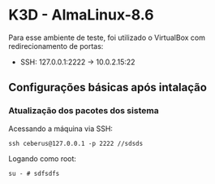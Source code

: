 # K3D - AlmaLinux-8.6
Para esse ambiente de teste, foi utilizado o VirtualBox com redirecionamento de portas:
* SSH: 127.0.0.1:2222 -> 10.0.2.15:22

## Configurações básicas após intalação
### Atualização dos pacotes dos sistema
Acessando a máquina via SSH:

    ssh ceberus@127.0.0.1 -p 2222 //sdsds
    
Logando como root:

    su - # sdfsdfs
